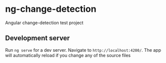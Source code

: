 # ng-change-detection

Angular change-detection test project

## Development server

Run `ng serve` for a dev server. Navigate to `http://localhost:4200/`. The app will automatically reload if you change any of the source files
